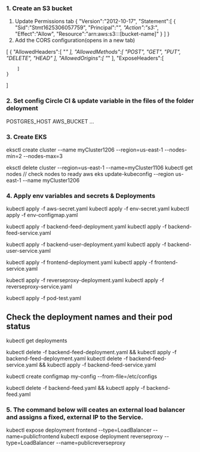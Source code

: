 ### 1. Create an S3 bucket
1. Update Permissions tab
{
 "Version":"2012-10-17",
 "Statement":[
     {
         "Sid":"Stmt1625306057759",
         "Principal":"*",
         "Action":"s3:*",
         "Effect":"Allow",
         "Resource":"arn:aws:s3:::[bucket-name]"
     }
 ]
}
2. Add the CORS configuration(opens in a new tab)

[
	{
		"AllowedHeaders":[
			"*"
		],
		"AllowedMethods":[
			"POST",
			"GET",
			"PUT",
			"DELETE",
			"HEAD"
		],
		"AllowedOrigins":[
			"*"
		],
		"ExposeHeaders":[
			
		]
	}
]
### 2. Set config Circle CI & update variable in the files of the folder deloyment
POSTGRES_HOST
AWS_BUCKET
...
### 3. Create EKS
eksctl create cluster --name myCluster1206 --region=us-east-1 --nodes-min=2 --nodes-max=3

eksctl delete cluster --region=us-east-1 --name=myCluster1106
kubectl get nodes // check nodes to ready
aws eks update-kubeconfig --region us-east-1 --name myCluster1206
### 4. Apply env variables and secrets & Deployments
kubectl apply -f aws-secret.yaml
kubectl apply -f env-secret.yaml
kubectl apply -f env-configmap.yaml

kubectl apply -f backend-feed-deployment.yaml
kubectl apply -f backend-feed-service.yaml

kubectl apply -f backend-user-deployment.yaml
kubectl apply -f backend-user-service.yaml

kubectl apply -f frontend-deployment.yaml
kubectl apply -f frontend-service.yaml

kubectl apply -f reverseproxy-deployment.yaml
kubectl apply -f reverseproxy-service.yaml

kubectl apply -f pod-test.yaml

## Check the deployment names and their pod status
kubectl get deployments

kubectl delete -f backend-feed-deployment.yaml && kubectl apply -f backend-feed-deployment.yaml
kubectl delete -f backend-feed-service.yaml && kubectl apply -f backend-feed-service.yaml

kubectl create configmap my-config --from-file=/etc/configs


kubectl delete -f backend-feed.yaml && kubectl apply -f backend-feed.yaml

### 5. The command below will ceates an external load balancer and assigns a fixed, external IP to the Service.
kubectl expose deployment frontend --type=LoadBalancer --name=publicfrontend
kubectl expose deployment reverseproxy --type=LoadBalancer --name=publicreverseproxy

